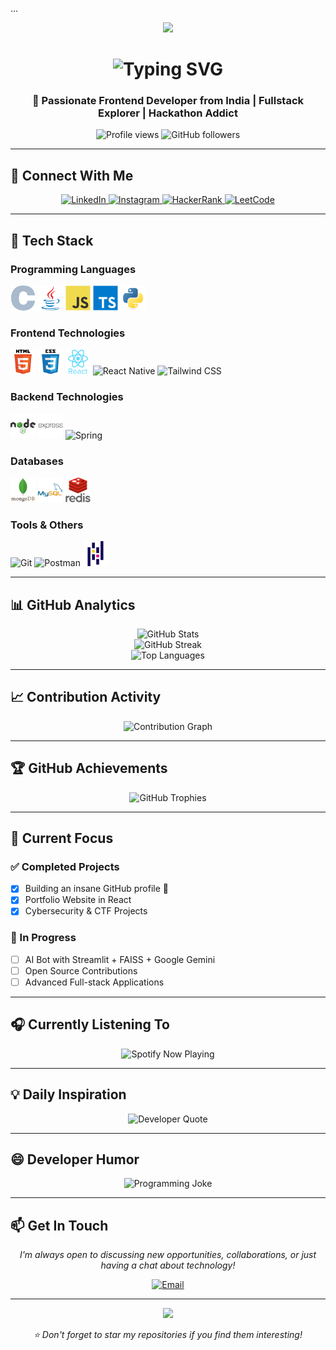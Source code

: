 ...<p align="center">
  <img src="https://capsule-render.vercel.app/api?type=waving&color=7F00FF,FF00FF&height=200&section=header&text=⚡%20Peechara%20Sisir%20⚡&fontSize=40&fontColor=fff" />
</p>

<h1 align="center">
  <img src="https://readme-typing-svg.demolab.com?font=Fira+Code&weight=700&pause=1000&color=FF61AF&center=true&vCenter=true&width=450&lines=Hey+there+%F0%9F%91%8B%2C+I'm+Peechara+Sisir;Frontend+Ninja+%F0%9F%A4%AB;React+%7C+Node.js+%7C+MongoDB;CTF+%7C+Cybersecurity+Lover;Let's+Code+Something+Great!" alt="Typing SVG" />
</h1>

<h3 align="center">🚀 Passionate Frontend Developer from India | Fullstack Explorer | Hackathon Addict</h3>

<p align="center">
  <img src="https://komarev.com/ghpvc/?username=sisirpeechara&label=Profile%20views&color=0e75b6&style=flat" alt="Profile views" />
  <img src="https://img.shields.io/github/followers/sisirpeechara?label=Followers&style=social" alt="GitHub followers" />
</p>

---

## 🔗 Connect With Me

<p align="center">
  <a href="https://linkedin.com/in/sisir-peechara-82b67a263" target="_blank">
    <img src="https://img.shields.io/badge/LinkedIn-0077B5?style=for-the-badge&logo=linkedin&logoColor=white" alt="LinkedIn" />
  </a>
  <a href="https://instagram.com/peechara.sisir" target="_blank">
    <img src="https://img.shields.io/badge/Instagram-E4405F?style=for-the-badge&logo=instagram&logoColor=white" alt="Instagram" />
  </a>
  <a href="https://www.hackerrank.com/peecharasisir" target="_blank">
    <img src="https://img.shields.io/badge/HackerRank-2EC866?style=for-the-badge&logo=hackerrank&logoColor=white" alt="HackerRank" />
  </a>
  <a href="https://leetcode.com/u/peecharasisir/" target="_blank">
    <img src="https://img.shields.io/badge/LeetCode-FFA116?style=for-the-badge&logo=leetcode&logoColor=white" alt="LeetCode" />
  </a>
</p>

---

## 🧰 Tech Stack

### Programming Languages
<p align="left">
  <img src="https://raw.githubusercontent.com/devicons/devicon/master/icons/c/c-original.svg" alt="C" width="40" height="40"/>
  <img src="https://raw.githubusercontent.com/devicons/devicon/master/icons/java/java-original.svg" alt="Java" width="40" height="40"/>
  <img src="https://raw.githubusercontent.com/devicons/devicon/master/icons/javascript/javascript-original.svg" alt="JavaScript" width="40" height="40"/>
  <img src="https://raw.githubusercontent.com/devicons/devicon/master/icons/typescript/typescript-original.svg" alt="TypeScript" width="40" height="40"/>
  <img src="https://raw.githubusercontent.com/devicons/devicon/master/icons/python/python-original.svg" alt="Python" width="40" height="40"/>
</p>

### Frontend Technologies
<p align="left">
  <img src="https://raw.githubusercontent.com/devicons/devicon/master/icons/html5/html5-original-wordmark.svg" alt="HTML5" width="40" height="40"/>
  <img src="https://raw.githubusercontent.com/devicons/devicon/master/icons/css3/css3-original-wordmark.svg" alt="CSS3" width="40" height="40"/>
  <img src="https://raw.githubusercontent.com/devicons/devicon/master/icons/react/react-original-wordmark.svg" alt="React" width="40" height="40"/>
  <img src="https://reactnative.dev/img/header_logo.svg" alt="React Native" width="40" height="40"/>
  <img src="https://www.vectorlogo.zone/logos/tailwindcss/tailwindcss-icon.svg" alt="Tailwind CSS" width="40" height="40"/>
</p>

### Backend Technologies
<p align="left">
  <img src="https://raw.githubusercontent.com/devicons/devicon/master/icons/nodejs/nodejs-original-wordmark.svg" alt="Node.js" width="40" height="40"/>
  <img src="https://raw.githubusercontent.com/devicons/devicon/master/icons/express/express-original-wordmark.svg" alt="Express.js" width="40" height="40"/>
  <img src="https://www.vectorlogo.zone/logos/springio/springio-icon.svg" alt="Spring" width="40" height="40"/>
</p>

### Databases
<p align="left">
  <img src="https://raw.githubusercontent.com/devicons/devicon/master/icons/mongodb/mongodb-original-wordmark.svg" alt="MongoDB" width="40" height="40"/>
  <img src="https://raw.githubusercontent.com/devicons/devicon/master/icons/mysql/mysql-original-wordmark.svg" alt="MySQL" width="40" height="40"/>
  <img src="https://raw.githubusercontent.com/devicons/devicon/master/icons/redis/redis-original-wordmark.svg" alt="Redis" width="40" height="40"/>
</p>

### Tools & Others
<p align="left">
  <img src="https://www.vectorlogo.zone/logos/git-scm/git-scm-icon.svg" alt="Git" width="40" height="40"/>
  <img src="https://www.vectorlogo.zone/logos/getpostman/getpostman-icon.svg" alt="Postman" width="40" height="40"/>
  <img src="https://raw.githubusercontent.com/devicons/devicon/2ae2a900d2f041da66e950e4d48052658d850630/icons/pandas/pandas-original.svg" alt="Pandas" width="40" height="40"/>
</p>

---

## 📊 GitHub Analytics

<div align="center">
  <img src="https://github-readme-stats.vercel.app/api?username=sisirpeechara&show_icons=true&theme=tokyonight&count_private=true&include_all_commits=true" alt="GitHub Stats" />
</div>

<div align="center">
  <img src="https://github-readme-streak-stats.herokuapp.com/?user=sisirpeechara&theme=highcontrast&hide_border=true" alt="GitHub Streak" />
</div>

<div align="center">
  <img src="https://github-readme-stats.vercel.app/api/top-langs/?username=sisirpeechara&layout=compact&theme=radical&langs_count=8" alt="Top Languages" />
</div>

---

## 📈 Contribution Activity

<div align="center">
  <img src="https://github-readme-activity-graph.vercel.app/graph?username=sisirpeechara&theme=react-dark&area=true&hide_border=true" alt="Contribution Graph" />
</div>

---

## 🏆 GitHub Achievements

<div align="center">
  <img src="https://github-profile-trophy.vercel.app/?username=sisirpeechara&theme=onestar&row=2&margin-w=20" alt="GitHub Trophies" />
</div>

---

## 🎯 Current Focus

### ✅ Completed Projects
- [x] Building an insane GitHub profile 🤘
- [x] Portfolio Website in React
- [x] Cybersecurity & CTF Projects

### 🚧 In Progress
- [ ] AI Bot with Streamlit + FAISS + Google Gemini
- [ ] Open Source Contributions
- [ ] Advanced Full-stack Applications

---

## 🎧 Currently Listening To

<div align="center">
  <img src="https://spotify-now-playing-pi.vercel.app/api/spotify" width="350" alt="Spotify Now Playing" />
</div>

---

## 💡 Daily Inspiration

<div align="center">
  <img src="https://quotes-github-readme.vercel.app/api?type=horizontal&theme=merko" alt="Developer Quote" />
</div>

---

## 😄 Developer Humor

<div align="center">
  <img src="https://readme-jokes.vercel.app/api?hideBorder&theme=tokyonight" alt="Programming Joke" />
</div>

---

## 📫 Get In Touch

<p align="center">
  <em>I'm always open to discussing new opportunities, collaborations, or just having a chat about technology!</em>
</p>

<p align="center">
  <a href="mailto:your.email@example.com">
    <img src="https://img.shields.io/badge/Email-D14836?style=for-the-badge&logo=gmail&logoColor=white" alt="Email" />
  </a>
</p>

---

<p align="center">
  <img src="https://capsule-render.vercel.app/api?type=waving&color=7F00FF,FF00FF&height=120&section=footer" />
</p>

<p align="center">
  <em>⭐ Don't forget to star my repositories if you find them interesting!</em>
</p>
